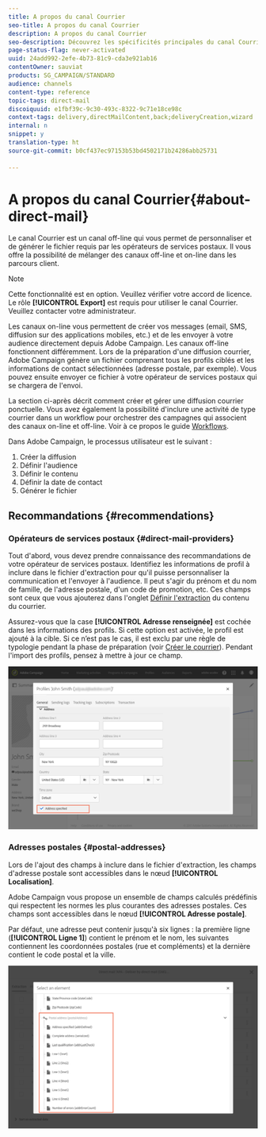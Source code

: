 ```yaml
---
title: A propos du canal Courrier
seo-title: A propos du canal Courrier
description: A propos du canal Courrier
seo-description: Découvrez les spécificités principales du canal Courrier dans Adobe Campaign.
page-status-flag: never-activated
uuid: 24add992-2efe-4b73-81c9-cda3e921ab16
contentOwner: sauviat
products: SG_CAMPAIGN/STANDARD
audience: channels
content-type: reference
topic-tags: direct-mail
discoiquuid: e1fbf39c-9c30-493c-8322-9c71e18ce98c
context-tags: delivery,directMailContent,back;deliveryCreation,wizard
internal: n
snippet: y
translation-type: ht
source-git-commit: b0cf437ec97153b53bd4502171b24286abb25731

---
```



# A propos du canal Courrier{#about-direct-mail}

Le canal Courrier est un canal off-line qui vous permet de personnaliser et de générer le fichier requis par les opérateurs de services postaux. Il vous offre la possibilité de mélanger des canaux off-line et on-line dans les parcours client.

>[!NOTE]
>
>Cette fonctionnalité est en option. Veuillez vérifier votre accord de licence. Le rôle **[!UICONTROL Export]** est requis pour utiliser le canal Courrier. Veuillez contacter votre administrateur.

Les canaux on-line vous permettent de créer vos messages (email, SMS, diffusion sur des applications mobiles, etc.) et de les envoyer à votre audience directement depuis Adobe Campaign. Les canaux off-line fonctionnent différemment. Lors de la préparation d'une diffusion courrier, Adobe Campaign génère un fichier comprenant tous les profils ciblés et les informations de contact sélectionnées (adresse postale, par exemple). Vous pouvez ensuite envoyer ce fichier à votre opérateur de services postaux qui se chargera de l'envoi.

La section ci-après décrit comment créer et gérer une diffusion courrier ponctuelle. Vous avez également la possibilité d'inclure une activité de type courrier dans un workflow pour orchestrer des campagnes qui associent des canaux on-line et off-line. Voir à ce propos le guide [Workflows](../../automating/using/workflow-data-and-processes.md).

Dans Adobe Campaign, le processus utilisateur est le suivant :

1. Créer la diffusion
1. Définir l'audience
1. Définir le contenu
1. Définir la date de contact
1. Générer le fichier

## Recommandations  {#recommendations}

### Opérateurs de services postaux {#direct-mail-providers}

Tout d'abord, vous devez prendre connaissance des recommandations de votre opérateur de services postaux. Identifiez les informations de profil à inclure dans le fichier d'extraction pour qu'il puisse personnaliser la communication et l'envoyer à l'audience. Il peut s'agir du prénom et du nom de famille, de l'adresse postale, d'un code de promotion, etc. Ces champs sont ceux que vous ajouterez dans l'onglet [Définir l'extraction](../../channels/using/defining-the-direct-mail-content.md#defining-the-extraction) du contenu du courrier.

Assurez-vous que la case **[!UICONTROL Adresse renseignée]** est cochée dans les informations des profils. Si cette option est activée, le profil est ajouté à la cible. Si ce n’est pas le cas, il est exclu par une règle de typologie pendant la phase de préparation (voir [Créer le courrier](../../channels/using/creating-the-direct-mail.md)). Pendant l'import des profils, pensez à mettre à jour ce champ.

![](assets/direct_mail_22.png)

### Adresses postales  {#postal-addresses}

Lors de l'ajout des champs à inclure dans le fichier d'extraction, les champs d'adresse postale sont accessibles dans le nœud **[!UICONTROL Localisation]**.

Adobe Campaign vous propose un ensemble de champs calculés prédéfinis qui respectent les normes les plus courantes des adresses postales. Ces champs sont accessibles dans le nœud **[!UICONTROL Adresse postale]**.

Par défaut, une adresse peut contenir jusqu'à six lignes : la première ligne (**[!UICONTROL Ligne 1]**) contient le prénom et le nom, les suivantes contiennent les coordonnées postales (rue et compléments) et la dernière contient le code postal et la ville.

![](assets/direct_mail_23.png)


